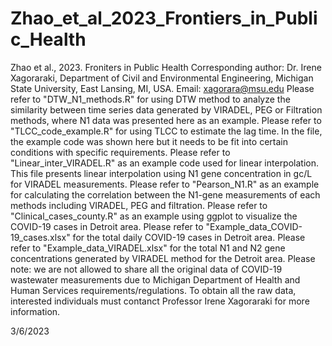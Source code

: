 # Zhao_et_al_2023_Frontiers_in_Public_Health
Zhao et al., 2023. Froniters in Public Health
Corresponding author: Dr. Irene Xagoraraki, Department of Civil and Environmental Engineering, Michigan State University, East Lansing, MI, USA. Email: xagorara@msu.edu
Please refer to "DTW_N1_methods.R" for using DTW method to analyze the similarity between time series data generated by VIRADEL, PEG or Filtration methods, where N1 data was presented here as an example.
Please refer to "TLCC_code_example.R" for using TLCC to estimate the lag time. In the file, the example code was shown here but it needs to be fit into certain conditions with specific requirements.
Please refer to "Linear_inter_VIRADEL.R" as an example code used for linear interpolation. This file presents linear interpolation using N1 gene concentration in gc/L for VIRADEL measurements.
Please refer to "Pearson_N1.R" as an example for calculating the correlation between the N1-gene measurements of each methods including VIRADEL, PEG and filtration.
Please refer to "Clinical_cases_county.R" as an example using ggplot to visualize the COVID-19 cases in Detroit area.
Please refer to "Example_data_COVID-19_cases.xlsx" for the total daily COVID-19 cases in Detroit area.
Please refer to "Example_data_VIRADEL.xlsx" for the total N1 and N2 gene concentrations generated by VIRADEL method for the Detroit area.
Please note: we are not allowed to share all the original data of COVID-19 wastewater measurements due to Michigan Department of Health and Human Services requirements/regulations. To obtain all the raw data, interested individuals must contanct Professor Irene Xagoraraki for more information.

3/6/2023
